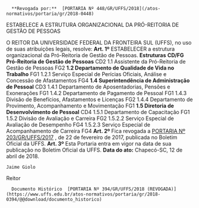       **Revogada por:**  [PORTARIA Nº 448/GR/UFFS/2018](/atos-normativos/portaria/gr/2018-0448) 

   ESTABELECE A ESTRUTURA ORGANIZACIONAL DA PRÓ-REITORIA DE GESTÃO DE PESSOAS  

 O REITOR DA UNIVERSIDADE FEDERAL DA FRONTEIRA SUL (UFFS), no uso de suas atribuições legais, resolve:   **Art. 1º** ESTABELECER a estrutura organizacional da Pró-Reitoria de Gestão de Pessoas.     **Estruturas**    **CD/FG**      **Pró-Reitoria de Gestão de Pessoas**    CD2     1.1 Assistente da Pró-Reitoria de Gestão de Pessoas   FG2     **1.2 Departamento de Qualidade de Vida no Trabalho**    FG1     1.2.1 Serviço Especial de Perícias Oficiais, Análise e Concessão de Afastamentos   FG4     **1.4 Superintendência de Administração de Pessoal**    CD3     1.4.1 Departamento de Aposentadorias, Pensões e Exonerações   FG1     1.4.2 Departamento de Pagamento de Pessoal   FG1     1.4.3 Divisão de Benefícios, Afastamentos e Licenças   FG2     1.4.4 Departamento de Provimento, Acompanhamento e Movimentação   FG1     **1.5 Diretoria de Desenvolvimento de Pessoal**    CD4     1.5.1 Departamento de Capacitação   FG1     1.5.2 Divisão de Avaliação e Carreira   FG2     1.5.2.2 Serviço Especial de Avaliação de Desempenho   FG4     1.5.2.3 Serviço Especial de Acompanhamento de Carreira   FG4       **Art. 2º** Fica revogada a [PORTARIA Nº 203/GR/UFFS/2017](https://www.uffs.edu.br/atos-normativos/portaria/gr/2017-0203)  , de 22 de fevereiro de 2017, publicada no Boletim Oficial da UFFS.   **Art. 3º** Esta Portaria entra em vigor na data de sua publicação no Boletim Oficial da UFFS.      **Data do ato:** Chapecó-SC, 12 de abril de 2018.   
 

    Jaime Giolo   
 Reitor 

      Documento Histórico  [PORTARIA Nº 394/GR/UFFS/2018 (REVOGADA)](https://www.uffs.edu.br/atos-normativos/portaria/gr/2018-0394/@@download/documento_historico)     
      